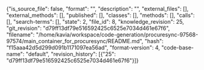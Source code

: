 {"is_source_file": false, "format": "", "description": "", "external_files": [], "external_methods": [], "published": [], "classes": [], "methods": [], "calls": [], "search-terms": [], "state": 2, "file_id": 8, "knowledge_revision": 25, "git_revision": "d79ff13df79e516592425c6525e7034d461e67f6", "filename": "/home/kavia/workspace/code-generation/procuresync-97568-97574/main_container_for_procuresync/README.md", "hash": "f15aaa42d5d299d091b1171097ea56ad", "format-version": 4, "code-base-name": "default", "revision_history": [{"25": "d79ff13df79e516592425c6525e7034d461e67f6"}]}
